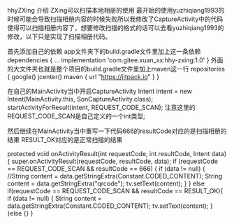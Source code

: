 

hhyZXing 介绍 ZXing可以扫描本地相册的使用 最开始的使用yuzhiqiang1993的时候可能会导致扫描相册内容的时候失败所以我修改了CaptureActivity中的代码 使得可以扫描相册内容了，想要修改扫描的格式的话可以去看yuzhiqiang1993的修改，以下只是实现了扫描相册代码。

首先添加自己的依赖 app文件夹下的build.gradle文件里加上这一条依赖 dependencies { ... implementation 'com.gitee.xuan_xx:hhy-zxing:1.0' } 外面的大文件夹也就是整个项目的build.gradle文件里加上maven这一行 repositories { google() jcenter() maven { url "https://jitpack.io" } }

在自己的MainActivity当中开启CaptureActivity Intent intent = new Intent(MainActivity.this, SonCaptureActivity.class); startActivityForResult(intent, REQUEST_CODE_SCAN); 注意这里的REQUEST_CODE_SCAN是自己定义的一个int类型;

然后继续在MainActivity当中重写一下代码666的resultCode对应的是扫描相册的结果 RESULT_OK对应的是正常扫描的结果

protected void onActivityResult(int requestCode, int resultCode, Intent data) { super.onActivityResult(requestCode, resultCode, data); if (requestCode == REQUEST_CODE_SCAN && resultCode == 666) { if (data != null) { //String content = data.getStringExtra(Constant.CODED_CONTENT); String content = data.getStringExtra("qrcode"); tv.setText(content); } } else if(requestCode == REQUEST_CODE_SCAN && resultCode == RESULT_OK){ if (data != null) { String content = data.getStringExtra(Constant.CODED_CONTENT); tv.setText(content); } }else {} }

